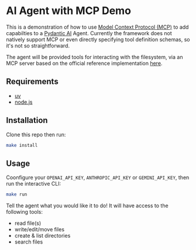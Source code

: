 # AI Agent with MCP Demo

This is a demonstration of how to use [Model Context Protocol (MCP)](https://www.anthropic.com/news/model-context-protocol) to add capabilties to a [Pydantic AI](https://ai.pydantic.dev/) Agent. 
Currently the framework does not natively support MCP or even directly specifying tool definition schemas, so it's not so straightforward.

The agent will be provided tools for interacting with the filesystem, via an MCP server based on the official reference implementation [here](https://github.com/modelcontextprotocol/servers/tree/main/src/filesystem). 

## Requirements

- [uv](https://docs.astral.sh/uv/)
- [node.js](https://nodejs.org/en/download)

## Installation

Clone this repo then run:

```bash
make install
```

## Usage

Coonfigure your `OPENAI_API_KEY`, `ANTHROPIC_API_KEY` or `GEMINI_API_KEY`, then run the interactive CLI:

```bash
make run
```

Tell the agent what you would like it to do! It will have access to the following tools:
- read file(s)
- write/edit/move files
- create & list directories
- search files